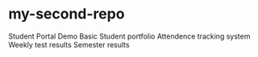 # my-second-repo
Student Portal Demo
Basic Student portfolio
Attendence tracking system
Weekly test results
Semester results
